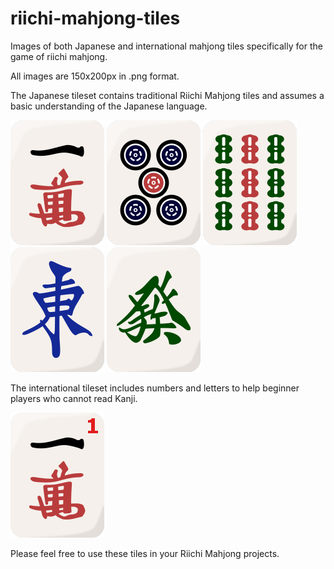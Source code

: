 # riichi-mahjong-tiles
Images of both Japanese and international mahjong tiles specifically for the game of riichi mahjong.

All images are 150x200px in .png format.

The Japanese tileset contains traditional Riichi Mahjong tiles and assumes a basic understanding of the Japanese language.

![Japanese Tiles](https://github.com/Go1den/riichi-mahjong-tiles/blob/master/Japanese/1man.png?raw=true)
![Japanese Tiles](https://github.com/Go1den/riichi-mahjong-tiles/blob/master/Japanese/5pin.png?raw=true)
![Japanese Tiles](https://github.com/Go1den/riichi-mahjong-tiles/blob/master/Japanese/9so.png?raw=true)
![Japanese Tiles](https://github.com/Go1den/riichi-mahjong-tiles/blob/master/Japanese/e.png?raw=true)
![Japanese Tiles](https://github.com/Go1den/riichi-mahjong-tiles/blob/master/Japanese/g.png?raw=true)

The international tileset includes numbers and letters to help beginner players who cannot read Kanji.

![International Tiles](https://github.com/Go1den/riichi-mahjong-tiles/blob/master/International/1man.png?raw=true)

Please feel free to use these tiles in your Riichi Mahjong projects.
